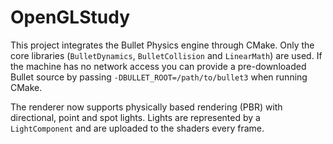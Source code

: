 # OpenGLStudy

This project integrates the Bullet Physics engine through CMake. Only the core
libraries (`BulletDynamics`, `BulletCollision` and `LinearMath`) are used. If
the machine has no network access you can provide a pre-downloaded Bullet source
by passing `-DBULLET_ROOT=/path/to/bullet3` when running CMake.

The renderer now supports physically based rendering (PBR) with directional,
point and spot lights. Lights are represented by a `LightComponent` and are
uploaded to the shaders every frame.


